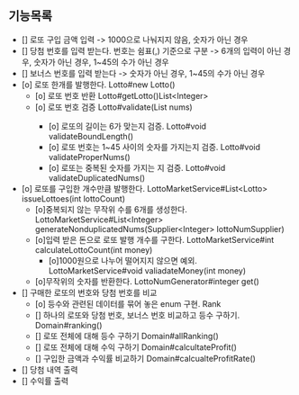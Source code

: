 ## 기능목록
- [] 로또 구입 금액 입력 -> 1000으로 나눠지지 않음, 숫자가 아닌 경우
- [] 당첨 번호를 입력 받는다. 번호는 쉼표(,) 기준으로 구분
  -> 6개의 입력이 아닌 경우, 숫자가 아닌 경우, 1~45의 수가 아닌 경우
- [] 보너스 번호를 입력 받는다 -> 숫자가 아닌 경우, 1~45의 수가 아닌 경우
- [o] 로또 한개를 발행한다. Lotto#new Lotto()
  - [o] 로또 번호 반환 Lotto#getLotto()List\<Integer>
  - [o] 로또 번호 검증 Lotto#validate(List<Integer> nums)
    - [o] 로또의 길이는 6가 맞는지 검증. Lotto#void validateBoundLength()
    - [o] 로또 번호는 1~45 사이의 숫자를 가지는지 검증. Lotto#void validateProperNums()
    - [o] 로또는 중복된 숫자를 가지는 지 검증. Lotto#void validateDuplicatedNums()
- [o] 로또를 구입한 개수만큼 발행한다. LottoMarketService#List\<Lotto> issueLottoes(int lottoCount)
  - [o]중복되지 않는 무작위 수를 6개를 생성한다. LottoMarketService#List\<Integer> generateNonduplicatedNums(Supplier\<Integer> lottoNumSupplier)
  - [o]입력 받은 돈으로 로또 발행 개수를 구한다. LottoMarketService#int calculateLottoCount(int money)
    - [o]1000원으로 나누어 떨어지지 않으면 예외. LottoMarketService#void valiadateMoney(int money)
  - [o]무작위의 숫자를 반환한다. LottoNumGenerator#integer get()
- [] 구매한 로또의 번호와 당첨 번호를 비교
  - [o] 등수와 관련된 데이터를 묶어 놓은 enum 구현. Rank
  - [] 하나의 로또와 당첨 번호, 보너스 번호 비교하고 등수 구하기. Domain#ranking()
  - [] 로또 전체에 대해 등수 구하기 Domain#allRanking()
  - [] 로또 전체에 대해 수익 구하기 Domain#calcultateProfit()
  - [] 구입한 금액과 수익률 비교하기 Domain#calcualteProfitRate()
- [] 당첨 내역 출력
- [] 수익률 출력